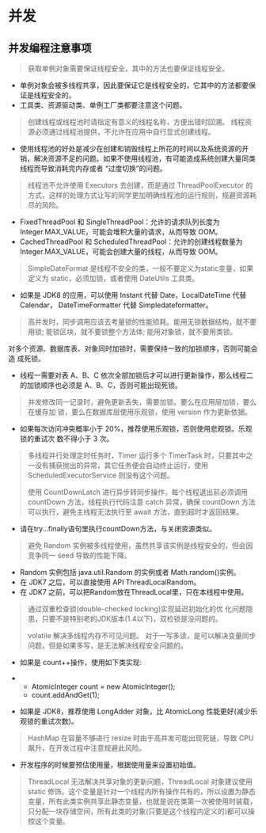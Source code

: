 # 并发

## 并发编程注意事项

> 获取单例对象需要保证线程安全，其中的方法也要保证线程安全。

- 单例对象会被多线程共享，因此要保证它是线程安全的，它其中的方法都要保证是线程安全的。
- 工具类、资源驱动类、单例工厂类都要注意这个问题。

> 创建线程或线程池时请指定有意义的线程名称，方便出错时回溯。
> 线程资源必须通过线程池提供，不允许在应用中自行显式创建线程。

- 使用线程池的好处是减少在创建和销毁线程上所花的时间以及系统资源的开销，解决资源不足的问题。如果不使用线程池，有可能造成系统创建大量同类线程而导致消耗完内存或者 “过度切换”的问题。

> 线程池不允许使用 Executors 去创建，而是通过 ThreadPoolExecutor 的方式，这样的处理方式让写的同学更加明确线程池的运行规则，规避资源耗尽的风险。

- FixedThreadPool 和 SingleThreadPool：允许的请求队列长度为 Integer.MAX_VALUE，可能会堆积大量的请求，从而导致 OOM。
- CachedThreadPool 和 ScheduledThreadPool：允许的创建线程数量为 Integer.MAX_VALUE，可能会创建大量的线程，从而导致 OOM。

> SimpleDateFormat 是线程不安全的类，一般不要定义为static变量，如果定义为 static，必须加锁，或者使用 DateUtils 工具类。

- 如果是 JDK8 的应用，可以使用 Instant 代替 Date，LocalDateTime 代替 Calendar， DateTimeFormatter 代替 Simpledateformatter。

> 高并发时，同步调用应该去考量锁的性能损耗。能用无锁数据结构，就不要用锁; 能锁区块，就不要锁整个方法体; 能用对象锁，就不要用类锁。


对多个资源、数据库表、对象同时加锁时，需要保持一致的加锁顺序，否则可能会造 成死锁。

- 线程一需要对表 A、B、C 依次全部加锁后才可以进行更新操作，那么线程二的加锁顺序也必须是 A、B、C，否则可能出现死锁。

> 并发修改同一记录时，避免更新丢失，需要加锁。要么在应用层加锁，要么在缓存加 锁，要么在数据库层使用乐观锁，使用 version 作为更新依据。

- 如果每次访问冲突概率小于 20%，推荐使用乐观锁，否则使用悲观锁。乐观锁的重试次 数不得小于 3 次。

> 多线程并行处理定时任务时，Timer 运行多个 TimerTask 时，只要其中之一没有捕获抛出的异常，其它任务便会自动终止运行，使用 ScheduledExecutorService 则没有这个问题。
>
> 使用 CountDownLatch 进行异步转同步操作，每个线程退出前必须调用 countDown 方法，线程执行代码注意 catch 异常，确保 countDown 方法可以执行，避免主线程无法执行至 await 方法，直到超时才返回结果。

- 请在try…finally语句里执行countDown方法，与关闭资源类似。

> 避免 Random 实例被多线程使用，虽然共享该实例是线程安全的，但会因竞争同一 seed 导致的性能下降。

- Random 实例包括 java.util.Random 的实例或者 Math.random()实例。
- 在 JDK7 之后，可以直接使用 API ThreadLocalRandom。
- 在 JDK7 之前，可以把Random放在ThreadLocal里，只在本线程中使用。

> 通过双重检查锁(double-checked locking)实现延迟初始化的优 化问题隐患，只要不是特别老的JDK版本(1.4以下)，双检锁是没问题的。
>
> volatile 解决多线程内存不可见问题。
> 对于一写多读，是可以解决变量同步问题，但是如果多写，是无法解决线程安全问题的。

- 如果是 count++操作，使用如下类实现:

- - AtomicInteger count = new AtomicInteger();
  - count.addAndGet(1);

- 如果是 JDK8，推荐使用 LongAdder 对象，比 AtomicLong 性能更好(减少乐观锁的重试次数)。

> HashMap 在容量不够进行 resize 时由于高并发可能出现死链，导致 CPU 飙升，在开发过程中注意规避此风险。

- 开发程序的时候要预估使用量，根据使用量来设置初始值。

> ThreadLocal 无法解决共享对象的更新问题，ThreadLocal 对象建议使用 static 修饰。这个变量是针对一个线程内所有操作共有的，所以设置为静态变量，所有此类实例共享此静态变量，也就是说在类第一次被使用时装载，只分配一块存储空间，所有此类的对象(只要是这个线程内定义的)都可以操控这个变量。

